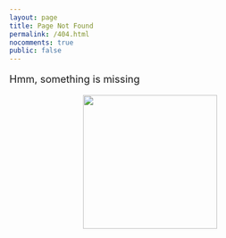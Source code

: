 ```yaml
---
layout: page
title: Page Not Found
permalink: /404.html
nocomments: true
public: false
---
```


<div class="container text-center" >

<p style="font-size:18px">Hmm, something is missing</p>

<p style="text-align:center;"><img src="..\files\hmm.png" height="240"></p>

</div>
